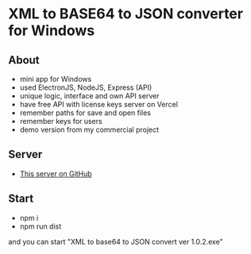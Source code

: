 # XML to BASE64 to JSON converter for Windows

## About

- mini app for Windows
- used ElectronJS, NodeJS, Express (API)
- unique logic, interface and own API server
- have free API with license keys server on Vercel
- remember paths for save and open files
- remember keys for users
- demo version from my commercial project

## Server

- [This server on GitHub](https://github.com/aemorozov/demo-server-for-the-xml-to-json-convert)

## Start

- npm i
- npm run dist

and you can start "XML to base64 to JSON convert ver 1.0.2.exe"
